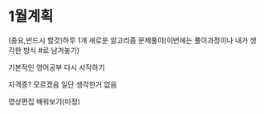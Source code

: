 # 1월계획

(중요,반드시 할것)하루 1개 새로운 알고리즘 문제풀이(이번에는 풀이과정이나 내가 생각한 방식 #로 남겨놓기)

기본적인 영어공부 다시 시작하기

자격증? 모르겠음 일단 생각한거 없음

영상편집 배워보기(미정)

